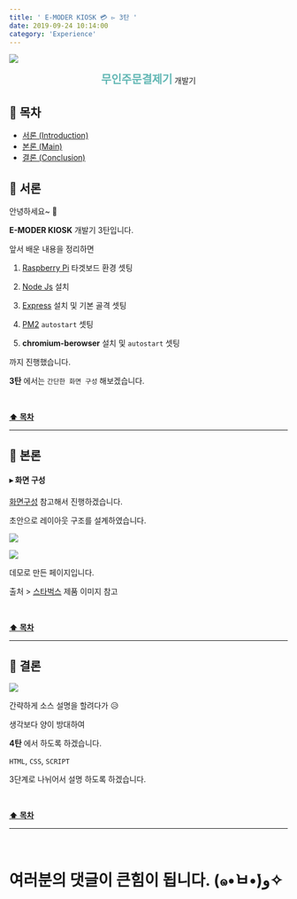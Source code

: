 ```yaml
---
title: ' E-MODER KIOSK 💳 ▻ 3탄 '
date: 2019-09-24 10:14:00
category: 'Experience'
---
```


![](./images/logo.png)

<center><strong style="color:#62B7B4; font-size: 20px;">무인주문결제기</strong> 개발기</center>

## **💎 목차**

- [서론 (Introduction)](#-서론)
- [본론 (Main)](#-본론)
- [결론 (Conclusion)](#🥀-결론)

## **🌱 서론**

안녕하세요~ 👋

**E-MODER KIOSK** 개발기 3탄입니다.

앞서 배운 내용을 정리하면

1. [Raspberry Pi](https://www.raspberrypi.org/) 타겟보드 환경 셋팅

2. [Node Js](https://nodejs.org/ko/) 설치

3. [Express](https://www.raspberrypi.org/) 설치 및 기본 골격 셋팅

4. [PM2](http://pm2.keymetrics.io/docs/usage/startup/) `autostart` 셋팅

5. **chromium-berowser** 설치 및 `autostart` 셋팅

까지 진행했습니다.

**3탄** 에서는 `간단한 화면 구성` 해보겠습니다.

<br />

**[⬆ 목차](#-목차)**

<hr />

## **🌹 본론**

#### **▸ 화면 구성**

[화면구성](https://ljlm0402.wixsite.com/kiosk/clients) 참고해서 진행하겠습니다.

초안으로 레이아웃 구조를 설계하였습니다.

![](./images/3/1.png)
<br />

![](./images/3/2.gif)
<br />

데모로 만든 페이지입니다.

출처 > [스타벅스](https://www.istarbucks.co.kr/menu/drink_list.do) 제품 이미지 참고

<br />

**[⬆ 목차](#-목차)**

<hr />

## **🥀 결론**

![](./images/3/3.gif)
<br />

간략하게 소스 설명을 할려다가 😥

생각보다 양이 방대하여

**4탄** 에서 하도록 하겠습니다.

`HTML`, `CSS`, `SCRIPT`

3단계로 나뉘어서 설명 하도록 하겠습니다.

<br />

**[⬆ 목차](#-목차)**

<hr />

<br />

# 여러분의 댓글이 큰힘이 됩니다. (๑•̀ㅂ•́)و✧
